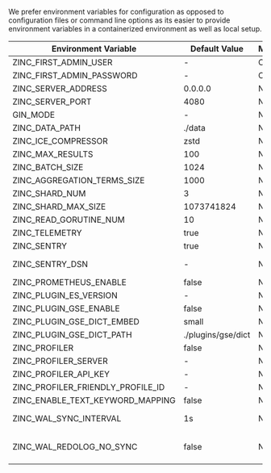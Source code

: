 
We prefer environment variables for configuration as opposed to configuration files or command line options as its easier to provide environment variables in a containerized environment as well as local setup.


| Environment Variable          | Default Value | Mandatory     | Description                                                               |
| ----------------------------- | ------------- |-------------- | ------------------------------------------------------------------------- |
| ZINC_FIRST_ADMIN_USER         | -             | On first run  | First admin user of ZincSearch. Not required after first run of ZincSearch.  |
| ZINC_FIRST_ADMIN_PASSWORD     | -             | On first run  | Password for first admin user                                             |
| ZINC_SERVER_ADDRESS           | 0.0.0.0       | No            | ZincSearch server IP address to bind to                                         |
| ZINC_SERVER_PORT              | 4080          | No            | ZincSearch server listen http port                                              |
| GIN_MODE                      | -             | No            | if the value is release then gin will run in production mode.             |
| ZINC_DATA_PATH                | ./data        | No            | Defaults to "data" folder in current working directory if not provided.   |
| ZINC_ICE_COMPRESSOR           | zstd          | No            | Algorithm of compress segment file, default is: zstd, supports: snappy, s2, zstd |
| ZINC_MAX_RESULTS              | 100           | No            | Maximum results to be returned from server. Defaults to 1000              |
| ZINC_BATCH_SIZE               | 1024          | No            | Internal batch size for batching records when bulk indexing is done.      |
| ZINC_AGGREGATION_TERMS_SIZE   | 1000          | No            | terms aggregation returns max bucket size                                 |
| ZINC_SHARD_NUM                | 3             | No            | We use shards to improve performance                                      |
| ZINC_SHARD_MAX_SIZE           | 1073741824    | No            | We use multiple backend indexes for one big index, limit one shard size default is 1GB |
| ZINC_READ_GORUTINE_NUM        | 10            | No            | control parallelsim thread num for shard reads                            |
| ZINC_TELEMETRY                | true          | No            | Send anonymous telemetry info for improving ZincSearch. enabled or disabled.  |
| ZINC_SENTRY                   | true          | No            | Send anonymous error reports for debugging                                |
| ZINC_SENTRY_DSN               | -             | No            | Entry DNS, default is: https://15b6d9b8be824b44896f32b0234c32b7@o1218932.ingest.sentry.io/6360942 |
| ZINC_PROMETHEUS_ENABLE        | false         | No            | Enables prometheus metrics on /metrics endpoint                           |
| ZINC_PLUGIN_ES_VERSION        | -             | No            | es version, for compatible elasticsearch                                  |
| ZINC_PLUGIN_GSE_ENABLE        | false         | No            | plugin, GSE support Chinese analysis                                      |
| ZINC_PLUGIN_GSE_DICT_EMBED    | small         | No            | plugin, GSE which size dict need to load, `small` or `big`                |
| ZINC_PLUGIN_GSE_DICT_PATH     | ./plugins/gse/dict     | No   | plugin, GSE where to load user custom dictionary                          |
| ZINC_PROFILER                 | false         | No            | Default is false, ZinCsearch uses pyroscope server to profiling                    |
| ZINC_PROFILER_SERVER          | -             | No            | default pyroscope server is: https://pyroscope.dev.zincsearch.com         |
| ZINC_PROFILER_API_KEY         | -             | No            | pyroscope server api key                                                  |
| ZINC_PROFILER_FRIENDLY_PROFILE_ID | -         | No            | pyroscope identifier id, example: zinc-alex                               |
| ZINC_ENABLE_TEXT_KEYWORD_MAPPING | false      | No            | create a keyword field for text field. named `field.keyword`              |
| ZINC_WAL_SYNC_INTERVAL        | 1s            | No            | ZinCsearch uses WAL to ensure no loss data, and asynchorous write to backend index. defaults every 1s sync to storage |
| ZINC_WAL_REDOLOG_NO_SYNC      | false         | No            | ZinCsearch uses REDO log to ensure asynchorous is correct, but redo log do a sync to disk every time, we can disable SYNC to have better performance, but it has a risk duplicated documents with a ZINC_BATCH_SIZE |

